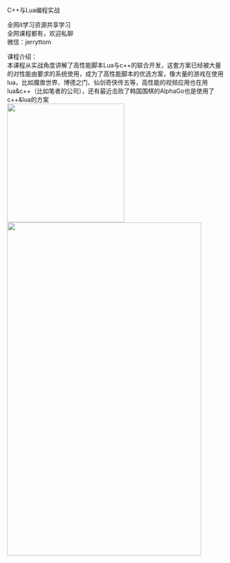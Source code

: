 C++与Lua编程实战

全网it学习资源共享学习<br>全网课程都有，欢迎私聊<br>微信：jerryttom<br>

课程介绍：<br> 本课程从实战角度讲解了高性能脚本Lua与c++的联合开发，这套方案已经被大量的对性能由要求的系统使用，成为了高性能脚本的优选方案，像大量的游戏在使用lua，比如魔兽世界、博德之门、仙剑奇侠传五等，高性能的视频应用也在用lua&amp;c++（比如笔者的公司），还有最近击败了韩国围棋的AlphaGo也是使用了 c++&amp;lua的方案<br> <img fetchpriority="high" decoding="async" class="alignnone size-full wp-image-44266" src="https://img.52fun.com/uploads/2021/09/1632216084-98c6f2c2287f4c7.png" alt="" width="273" height="276"><br> <img decoding="async" class="alignnone size-full wp-image-44267" src="https://img.52fun.com/uploads/2021/09/1632216093-8fbdbf5573b18fa.png" alt="" width="452" height="775">